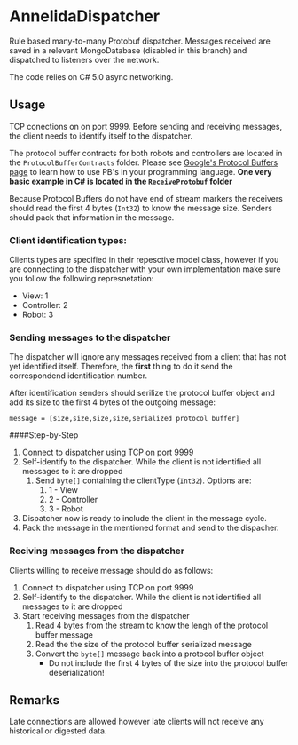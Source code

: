# AnnelidaDispatcher
Rule based many-to-many Protobuf dispatcher. Messages received are saved in a relevant MongoDatabase (disabled in this branch) and dispatched to listeners over the network.

The code relies on C# 5.0 async networking.

## Usage
TCP conections on on port 9999.
Before sending and receiving messages, the client needs to identify itself to the dispatcher.

The protocol buffer contracts for both robots and controllers are located in the `ProtocolBufferContracts` folder. Please see [Google's Protocol Buffers page](https://developers.google.com/protocol-buffers/) to learn how to use PB's in your programming language. 
**One very basic example in C# is located in the `ReceiveProtobuf` folder**

Because Protocol Buffers do not have end of stream markers the receivers should read the first 4 bytes (`Int32`) to know the message size. Senders should pack that information in the message.

### Client identification types:
Clients types are specified in their repesctive model class, however if you are connecting to the dispatcher with your own implementation make sure you follow the following represnetation:
* View: 1
* Controller: 2
* Robot: 3

### Sending messages to the dispatcher
The dispatcher will ignore any messages received from a client that has not yet identified itself. Therefore, the **first** thing to do it send the correspondend identification number.

After identification senders should serilize the protocol buffer object and add its size to the first 4 bytes of the outgoing message:

`message = [size,size,size,size,serialized protocol buffer]`

####Step-by-Step
1. Connect to dispatcher  using TCP on port 9999
2. Self-identify to the dispatcher. While the client is not identified all messages to it are dropped
   1. Send `byte[]` containing the clientType (`Int32`). Options are: 
      1. 1 - View
      2. 2 - Controller
      3. 3 - Robot
3. Dispatcher now is ready to include the client in the message cycle. 
4. Pack the message in the mentioned format and send to the dispacher.

### Reciving messages from the dispatcher
Clients willing to receive message should do as follows:
1. Connect to dispatcher  using TCP on port 9999
2. Self-identify to the dispatcher. While the client is not identified all messages to it are dropped
3. Start receiving messages from the dispatcher
   1. Read 4 bytes from the stream to know the lengh of the protocol buffer message
   2. Read the the size of the protocol buffer serialized message
   3. Convert the `byte[]` message back into a protocol buffer object
      * Do not include the first 4 bytes of the size into the protocol buffer deserialization!

## Remarks
Late connections are allowed however late clients will not receive any historical or digested data. 